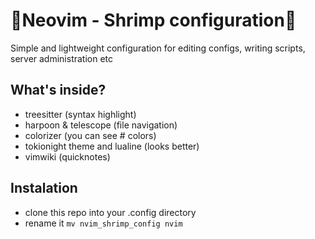 # 🦐Neovim - Shrimp configuration🦐
Simple and lightweight configuration for editing configs, writing scripts, server administration etc

## What's inside?
- treesitter (syntax highlight)
- harpoon & telescope (file navigation)
- colorizer (you can see # colors)
- tokionight theme and lualine (looks better)
- vimwiki (quicknotes)

## Instalation
- clone this repo into your .config directory
- rename it ```mv nvim_shrimp_config nvim```
